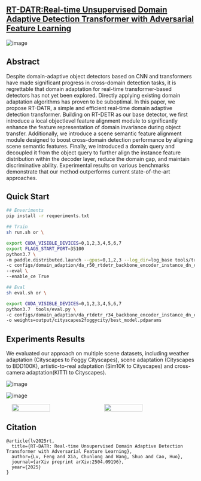 ## [RT-DATR:Real-time Unsupervised Domain Adaptive Detection Transformer with Adversarial Feature Learning](https://arxiv.org/abs/2504.09196)
![image](https://github.com/user-attachments/assets/f3008521-a10f-4089-b6d5-95a21c46ec55)
## Abstract
Despite domain-adaptive object detectors based on CNN and transformers have made significant progress in cross-domain detection tasks, it is regrettable that domain adaptation for real-time transformer-based detectors has not yet been explored. Directly applying existing domain adaptation algorithms has proven to be suboptimal. In this paper, we propose RT-DATR, a simple and efficient real-time domain adaptive detection transformer. Building on RT-DETR as our base detector, we first introduce a local objectlevel feature alignment module to significantly enhance the feature representation of domain invariance during object transfer. Additionally, we introduce a scene semantic feature alignment module designed to boost cross-domain detection performance by aligning scene semantic features. Finally, we introduced a domain query and decoupled it from the object query to further align the instance feature distribution within the decoder layer, reduce the domain gap, and maintain discriminative ability. Experimental results on various benchmarks demonstrate that our method outperforms current state-of-the-art approaches.


## Quick Start
```bash
## Enveriments
pip install -r requeriments.txt

## Train
sh run.sh or \

export CUDA_VISIBLE_DEVICES=0,1,2,3,4,5,6,7
export FLAGS_START_PORT=35100
python3.7 \
-m paddle.distributed.launch --gpus=0,1,2,3 --log_dir=log_base tools/train.py \
-c configs/domain_adaption/da_r50_rtdetr_backbone_encoder_instance_dn_cmt_city2foggycity.yml \
--eval \
--enable_ce True

## Eval
sh eval.sh or \

export CUDA_VISIBLE_DEVICES=0,1,2,3,4,5,6,7
python3.7  tools/eval.py \
-c configs/domain_adaption/da_rtdetr_r34_backbone_encoder_instance_dn_cmt_city2foggycity.yml \
-o weights=output/cityscapes2foggycity/best_model.pdparams

```

## Experiments Results
We evaluated our approach on multiple scene datasets, including weather adaptation (Cityscapes to Foggy Cityscapes), scene adaptation (Cityscapes to BDD100K), artistic-to-real adaptation (Sim10K to Cityscapes) and cross-camera adaptation(KITTI to Cityscapes). 

![image](https://github.com/user-attachments/assets/26e1b8d5-d27e-4256-8e4d-b5718d9cd4be)

![image](https://github.com/user-attachments/assets/999a9fb8-b1a3-4c03-952f-13850fd3e7ea)

<div style="display: flex; gap: 20px;justify-content: center; margin-bottom: 20px;">
  <img src="https://github.com/user-attachments/assets/fd862dbf-aef8-44f1-99ba-8792a8f09ba3" alt="" width="45%">
  <img src="https://github.com/user-attachments/assets/e3eb5b94-4014-4e31-9b08-409b1463e446" alt="" width="45%">
</div>

## Citation
```
@article{lv2025rt,
  title={RT-DATR: Real-time Unsupervised Domain Adaptive Detection Transformer with Adversarial Feature Learning},
  author={Lv, Feng and Xia, Chunlong and Wang, Shuo and Cao, Huo},
  journal={arXiv preprint arXiv:2504.09196},
  year={2025}
}
```

